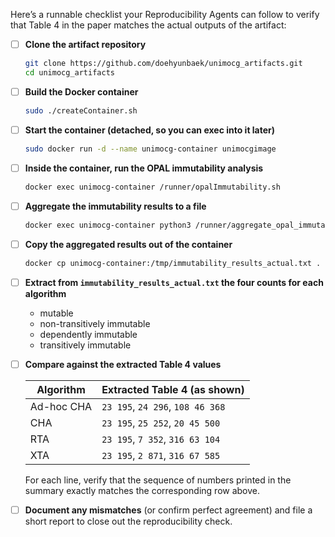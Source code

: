 Here’s a runnable checklist your Reproducibility Agents can follow to verify that Table 4 in the paper matches the actual outputs of the artifact:

* [ ] **Clone the artifact repository**

  ```bash
  git clone https://github.com/doehyunbaek/unimocg_artifacts.git
  cd unimocg_artifacts
  ```
* [ ] **Build the Docker container**

  ```bash
  sudo ./createContainer.sh
  ```
* [ ] **Start the container (detached, so you can exec into it later)**

  ```bash
  sudo docker run -d --name unimocg-container unimocgimage
  ```
* [ ] **Inside the container, run the OPAL immutability analysis**

  ```bash
  docker exec unimocg-container /runner/opalImmutability.sh
  ```
* [ ] **Aggregate the immutability results to a file**

  ```bash
  docker exec unimocg-container python3 /runner/aggregate_opal_immutability.py > /tmp/immutability_results_actual.txt
  ```
* [ ] **Copy the aggregated results out of the container**

  ```bash
  docker cp unimocg-container:/tmp/immutability_results_actual.txt .
  ```
* [ ] **Extract from `immutability_results_actual.txt` the four counts for each algorithm**

  * mutable
  * non-transitively immutable
  * dependently immutable
  * transitively immutable
* [ ] **Compare against the extracted Table 4 values**

  | Algorithm  | Extracted Table 4 (as shown)     |
  | ---------- | -------------------------------- |
  | Ad-hoc CHA | `23 195`, `24 296`, `108 46 368` |
  | CHA        | `23 195`, `25 252`, `20 45 500`  |
  | RTA        | `23 195`, `7 352`, `316 63 104`  |
  | XTA        | `23 195`, `2 871`, `316 67 585`  |

  For each line, verify that the sequence of numbers printed in the summary exactly matches the corresponding row above.
* [ ] **Document any mismatches** (or confirm perfect agreement) and file a short report to close out the reproducibility check.
